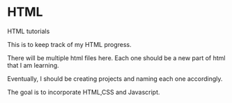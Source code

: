 # HTML
HTML tutorials

This is to keep track of my HTML progress.

There will be multiple html files here. Each one should be a new part of html that I am learning.

Eventually, I should be creating projects and naming each one accordingly.

The goal is to incorporate HTML,CSS and Javascript.
